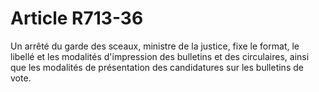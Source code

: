 # Article R713-36

Un arrêté du garde des sceaux, ministre de la justice, fixe le format, le libellé et les modalités d'impression des bulletins et des circulaires, ainsi que les modalités de présentation des candidatures sur les bulletins de vote.